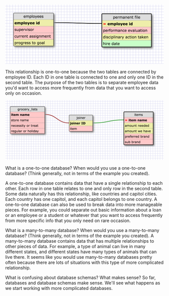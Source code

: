![one-to-one schema](imgs/one-to-one.png)


This relationship is one-to-one because the two tables are connected by
 employee ID. Each ID in one table is connected to one and only one ID
 in the second table. The purpose of the two tables is to separate
 employee data you'd want to access more frequently from data that you
 want to access only on occasion.

![many-to-many schema](imgs/many-to-many.png)


What is a one-to-one database?
When would you use a one-to-one database? (Think generally, not in terms of the example you created).

A one-to-one database contains data that have a single relationship to
each other. Each row in one table relates to one and only row in the
second table. Some data naturally has this relationship, like countries
and capitol cities. Each country has one capitol, and each capitol
belongs to one country. A one-to-one database can also be used to break
data into more manageable pieces. For example, you could separate out
basic information about a loan or an employee or a student or whatever
that you want to access frequently from more specific info that you only
need on rare occasion.

What is a many-to-many database?
When would you use a many-to-many database? (Think generally, not in terms of the example you created).
A many-to-many database contains data that has multiple relationships to
other pieces of data. For example, a type of animal can live in many
different states, and different states have many types of animals that
can live there.
It seems like you would use many-to-many databases pretty often because
there are lots of situations with this type of more complicated
relationship.

What is confusing about database schemas? What makes sense?
So far, databases and database schemas make sense. We'll see what
happens as we start working with more complicated databases.